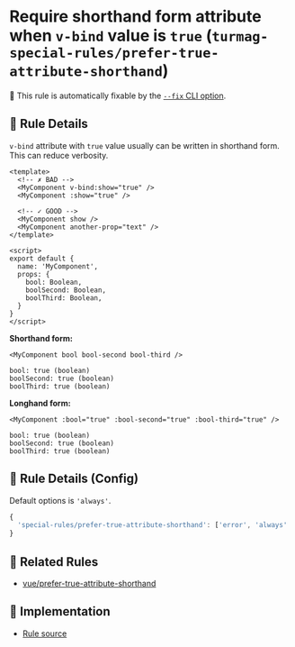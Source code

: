 # Require shorthand form attribute when `v-bind` value is `true` (`turmag-special-rules/prefer-true-attribute-shorthand`)

🔧 This rule is automatically fixable by the [`--fix` CLI option](https://eslint.org/docs/latest/user-guide/command-line-interface#--fix).

<!-- end auto-generated rule header -->

## 📖 Rule Details

`v-bind` attribute with `true` value usually can be written in shorthand form. This can reduce verbosity.


```vue
<template>
  <!-- ✗ BAD -->
  <MyComponent v-bind:show="true" />
  <MyComponent :show="true" />

  <!-- ✓ GOOD -->
  <MyComponent show />
  <MyComponent another-prop="text" />
</template>
```

```vue
<script>
export default {
  name: 'MyComponent',
  props: {
    bool: Boolean,
    boolSecond: Boolean,
    boolThird: Boolean,
  }
}
</script>
```

**Shorthand form:**

```vue
<MyComponent bool bool-second bool-third />
```

```vue
bool: true (boolean)
boolSecond: true (boolean)
boolThird: true (boolean)
```

**Longhand  form:**

```vue
<MyComponent :bool="true" :bool-second="true" :bool-third="true" />
```

```vue
bool: true (boolean)
boolSecond: true (boolean)
boolThird: true (boolean)
```

## 🔧 Rule Details (Config)
Default options is `'always'`.

```js
{
  'special-rules/prefer-true-attribute-shorthand': ['error', 'always' | 'never']
}
```

## 👫 Related Rules
* [vue/prefer-true-attribute-shorthand](https://eslint.vuejs.org/rules/prefer-true-attribute-shorthand)

## 🔎 Implementation

- [Rule source](../../lib/rules/prefer-true-attribute-shorthand.js)